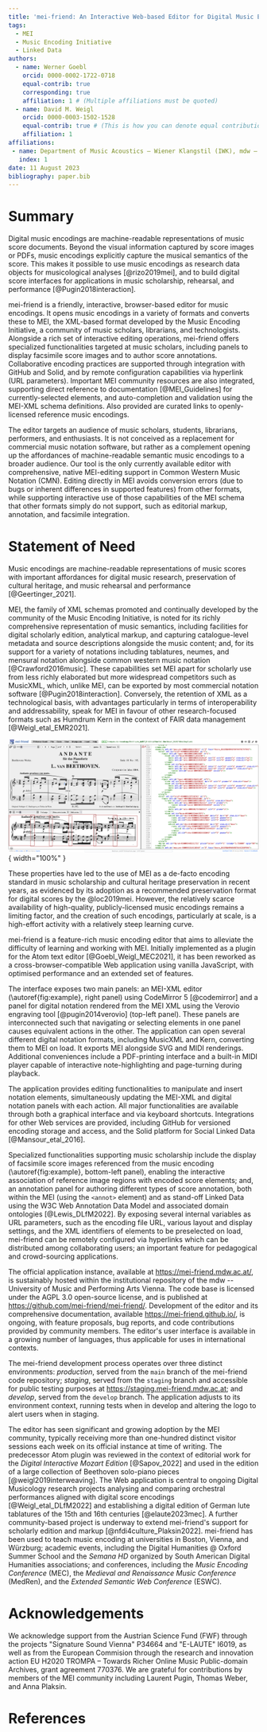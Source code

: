 ```yaml
---
title: 'mei-friend: An Interactive Web-based Editor for Digital Music Encodings'
tags:
  - MEI
  - Music Encoding Initiative
  - Linked Data
authors:
  - name: Werner Goebl
    orcid: 0000-0002-1722-0718
    equal-contrib: true
    corresponding: true
    affiliation: 1 # (Multiple affiliations must be quoted)
  - name: David M. Weigl
    orcid: 0000-0003-1502-1528
    equal-contrib: true # (This is how you can denote equal contributions between multiple authors)
    affiliation: 1
affiliations:
 - name: Department of Music Acoustics – Wiener Klangstil (IWK), mdw – University of Music and Performing Arts Vienna, Austria
   index: 1
date: 11 August 2023
bibliography: paper.bib
---
```


# Summary
Digital music encodings are machine-readable representations of music score documents. Beyond the visual information captured by score images or PDFs, music encodings explicitly capture the musical semantics of the score. This makes it possible to use music encodings as research data objects for musicological analyses [@rizo2019mei], and to build digital score interfaces for applications in music scholarship, rehearsal, and performance [@Pugin2018interaction]. 

mei-friend is a friendly, interactive, browser-based editor for music encodings. It opens music encodings in a variety of formats and converts these to MEI, the XML-based format developed by the Music Encoding Initiative, a community of music scholars, librarians, and technologists. Alongside a rich set of interactive editing operations, mei-friend offers specialized functionalities targeted at music scholars, including panels to display facsimile score images and to author score annotations. Collaborative encoding practices are supported through integration with GitHub and Solid, and by remote configuration capabilities via hyperlink (URL parameters). Important MEI community resources are also integrated, supporting direct reference to documentation [@MEI_Guidelines] for currently-selected elements, and auto-completion and validation using the MEI-XML schema definitions. Also provided are curated links to openly-licensed reference music encodings.

The editor targets an audience of music scholars, students, librarians, performers, and enthusiasts. It is not conceived as a replacement for commercial music notation software, but rather as a complement opening up the affordances of machine-readable semantic music encodings to a broader audience. Our tool is the only currently available editor with comprehensive, native MEI-editing support in Common Western Music Notation (CMN). Editing directly in MEI avoids conversion errors (due to bugs or inherent differences in supported features) from other formats, while supporting interactive use of those capabilities of the MEI schema that other formats simply do not support, such as editorial markup, annotation, and facsimile integration. 

# Statement of Need

Music encodings are machine-readable representations of music scores with important affordances for digital music research, preservation of cultural heritage, and music rehearsal and performance [@Geertinger_2021].

MEI, the family of XML schemas promoted and continually developed by the community of the Music Encoding Initiative, is noted for its richly comprehensive representation of music semantics, including facilities for digital scholarly edition, analytical markup, and capturing catalogue-level metadata and source descriptions alongside the music content; and, for its support for a variety of notations including tablatures, neumes, and mensural notation alongside common western music notation [@Crawford2016music]. These capabilities set MEI apart for scholarly use from less richly elaborated but more widespread competitors such as MusicXML, which, unlike MEI, can be exported by most commercial notation software [@Pugin2018interaction]. Conversely, the retention of XML as a technological basis, with advantages particularly in terms of interoperability and addressability, speak for MEI in favour of other research-focused formats such as Humdrum Kern in the context of FAIR data management [@Weigl_etal_EMR2021]. 

![mei-friend interface: MEI encoding of Beethoven's WoO 57 (right panel), digital score rendering (top-left panel), and associated facsimile image of the source edition (bottom-left panel), with the currently-selected measure highlighted in each modality.\label{fig:example}](mei-friend-WoO57-facsimile-3.png){ width="100%" }

These properties have led to the use of MEI as a de-facto encoding standard in music scholarship and cultural heritage preservation in recent years, as evidenced by its adoption as a recommended preservation format for digital scores by the @loc2019mei. However, the relatively scarce availability of high-quality, publicly-licensed music encodings remains a limiting factor, and the creation of such encodings, particularly at scale, is a high-effort activity with a relatively steep learning curve. 

mei-friend is a feature-rich music encoding editor that aims to alleviate the difficulty of learning and working with MEI. 
Initially implemented as a plugin for the Atom text editor [@Goebl_Weigl_MEC2021], it has been reworked as a cross-browser-compatible Web application using vanilla JavaScript, with optimised performance and an extended set of features.

The interface exposes two main panels: an MEI-XML editor (\autoref{fig:example}, right panel) using CodeMirror&nbsp;5 [@codemirror] and a panel for digital notation rendered from the MEI&nbsp;XML using the Verovio engraving tool [@pugin2014verovio] (top-left panel). These panels are interconnected such that navigating or selecting elements in one panel causes equivalent actions in the other. The application can open several different digital notation formats, including MusicXML and Kern, converting them to MEI on load. It exports MEI alongside SVG and MIDI renderings. Additional conveniences include a PDF-printing interface and a built-in MIDI player capable of interactive note-highlighting and page-turning during playback.

The application provides editing functionalities to manipulate and insert notation elements, simultaneously updating the MEI-XML and digital notation panels with each action. All major functionalities are available through both a graphical interface and via keyboard shortcuts. Integrations for other Web services are provided, including GitHub for versioned encoding storage and access, and the Solid platform for Social Linked Data [@Mansour_etal_2016].

Specialized functionalities supporting music scholarship include the display of facsimile score images referenced from the music encoding (\autoref{fig:example}, bottom-left panel), enabling the interactive association of reference image regions with encoded score elements; and, an annotation panel for authoring different types of score annotation, both within the MEI (using the `<annot>` element) and as stand-off Linked Data using the W3C Web Annotation Data Model and associated domain ontologies [@Lewis_DLfM2022]. 
By exposing several internal variables as URL parameters, such as the encoding file URL, various layout and display settings, and the XML identifiers of elements to be preselected on load, mei-friend can be remotely configured via hyperlinks which can be distributed among collaborating users; an important feature for pedagogical and crowd-sourcing applications.

The official application instance, available at <https://mei-friend.mdw.ac.at/>, is sustainably hosted within the institutional repository of the mdw -- University of Music and Performing Arts Vienna. The code base is licensed under the AGPL 3.0 open-source license, and is published at <https://github.com/mei-friend/mei-friend/>. Development of the editor and its comprehensive documentation, available <https://mei-friend.github.io/>, is ongoing, with feature proposals, bug reports, and code contributions provided by community members. The editor's user interface is available in a growing number of languages, thus applicable for uses in international contexts. 

The mei-friend development process operates over three distinct environments: *production*, served from the `main` branch of the mei-friend code repository; *staging*, served from the `staging` branch and accessible for public testing purposes at <https://staging.mei-friend.mdw.ac.at>; and *develop*, served from the `develop` branch. The application adjusts to its environment context, running tests when in develop and altering the logo to alert users when in staging.

The editor has seen significant and growing adoption by the MEI community, typically receiving more than one-hundred distinct visitor sessions each week on its official instance at time of writing.
The predecessor Atom plugin was reviewed in the context of editorial work for the *Digital Interactive Mozart Edition* [@Sapov_2022] and used in the edition of a large collection of Beethoven solo-piano pieces [@weigl2019interweaving].
The Web application is central to ongoing Digital Musicology research projects analysing and comparing orchestral performances aligned with digital score encodings [@Weigl_etal_DLfM2022] and establishing a digital edition of German lute tablatures of the 15th and 16th centuries [@elaute2023mec]. 
A further community-based project is underway to extend mei-friend's support for scholarly edition and markup [@nfdi4culture_Plaksin2022]. 
mei-friend has been used to teach music encoding at universities in Boston, Vienna, and Würzburg; academic events, including the Digital Humanities @ Oxford Summer School and the *Semana HD* organized by South American Digital Humanities associations; and conferences, including the *Music Encoding Conference* (MEC), the *Medieval and Renaissance Music Conference* (MedRen), and the *Extended Semantic Web Conference* (ESWC). 

# Acknowledgements

We acknowledge support from the Austrian Science Fund (FWF) through the projects "Signature Sound Vienna" P34664 and "E-LAUTE" I6019, as well as from the European Commision through the research and innovation action EU H2020 TROMPA – Towards Richer Online Music Public-domain Archives, grant agreement 770376. 
We are grateful for contributions by members of the MEI community including Laurent Pugin, Thomas Weber, and Anna Plaksin. 

# References
